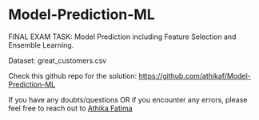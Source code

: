 # Model-Prediction-ML

FINAL EXAM TASK:
Model Prediction including Feature Selection and Ensemble Learning.

Dataset: great_customers.csv

Check this github repo for the solution: https://github.com/athikaf/Model-Prediction-ML

If you have any doubts/questions OR if you encounter any errors, please feel free to reach out to <a href="https://www.linkedin.com/in/athika-fatima-1a59121aa/">Athika Fatima</a>
